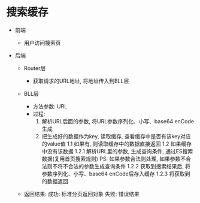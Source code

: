 <!-- 作者：张雨生
日期：2019.12.08 -->

# 搜索缓存

- 前端
  - 用户访问搜索页

- 后端

  - Router层
    - 获取请求的URL地址, 将地址传入到BLL层

  - BLL层
    - 方法参数: URL
    - 过程:
      1. 解析URL后面的参数, 将URL参数序列化、小写、base64 enCode生成
      2. 把生成好的数据作为key, 读取缓存, 查看缓存中是否有该key对应的value值
        1.1 如果有, 则读取缓存中的数据直接返回
        1.2 如果缓存中没有该数据
          1.2.1 解析URL里的参数, 生成查询条件, 通过ES搜索数据(复用首页搜索规则)
                PS: 如果参数合法则处理, 如果参数不合法则不将不合法的参数生成查询条件
          1.2.2 获取到搜索结果后, 将参数序列化、小写、base64 enCode后存入缓存
          1.2.3 将获取到的数据返回

  - 返回结果: 成功: 标准分页返回对象
             失败: 错误结果
